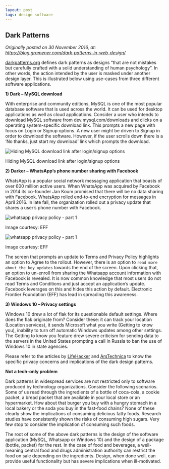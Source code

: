 ```yaml
---
layout: post
tags: design software
---
```


Dark Patterns
------------------

*Originally posted on 30 November 2016, at: https://blog.gramener.com/dark-patterns-in-web-design/*


[darkpatterns.org](darkpatterns.org) defines dark patterns as designs “that are not mistakes but carefully crafted with a solid understanding of human psychology”. In other words, the action intended by the user is masked under another design layer. This is illustrated below using use-cases from three different software applications.

**1) Dark – MySQL download**

With enterprise and community editions, MySQL is one of the most popular database software that is used across the world. It can be used for desktop applications as well as cloud applications. Consider a user who intends to download MySQL software from dev.mysql.com/downloads and clicks on a operating system-specific download link. This prompts a new page with focus on Login or Signup options. A new user might be driven to Signup in order to download the software. However, if the user scrolls down there is a ‘No thanks, just start my download’ link which prompts the download.

![Hiding MySQL download link after login/signup options](https://blog.gramener.com/wp-content/uploads/2016/11/mysql-download-page.png)

Hiding MySQL download link after login/signup options

**2) Darker – WhatsApp’s phone number sharing with Facebook**

WhatsApp is a popular social network messaging application that boasts of over 600 million active users. When WhatsApp was acquired by Facebook in 2014 its co-founder Jan Koum promised that there will be no data sharing with Facebook. WhatsApp rolled end-to-end encryption for messages in April 2016. In late fall, the organization rolled out a privacy update that shares a user’s phone number with Facebook.

![whatsapp privacy policy - part 1](https://blog.gramener.com/wp-content/uploads/2016/11/whatsapp_from_eff_1.png)

Image courtesy: EFF

![whatsapp privacy policy - part 1](https://blog.gramener.com/wp-content/uploads/2016/11/whatsapp_from_eff_2.png)

Image courtesy: EFF

The screen that prompts an update to Terms and Privacy Policy highlights an option to Agree to the rollout. However, there is an option to `read more about the key updates` towards the end of the screen. Upon clicking that, an option to un-enroll from sharing the Whatsapp account information with Facebook is revealed. It is now common knowledge that most users do not read Terms and Conditions and just accept an application’s update. Facebook leverages on this and hides this action by default. Electronic Frontier Foundation (EFF) has lead in spreading this awareness.

**3) Windows 10 – Privacy settings**

Windows 10 drew a lot of flak for its questionable default settings. Where does the flak originate from? Consider these: it can track your location (Location services), it sends Microsoft what you write (Getting to know you), inability to turn off automatic Windows updates among other settings. The Getting to know you feature drew severe criticism for sending data to the servers in the United States prompting a call in Russia to ban the use of Windows 10 in state agencies.

Please refer to the articles by [LifeHacker](http://lifehacker.com/what-windows-10s-privacy-nightmare-settings-actually-1722267229) and [ArsTechnica](http://arstechnica.com/information-technology/2015/08/windows-10-doesnt-offer-much-privacy-by-default-heres-how-to-fix-it/) to know the specific privacy concerns and implications of the dark design patterns.

**Not a tech-only problem**

Dark patterns in widespread services are not restricted only to software produced by technology organizations. Consider the following scenarios. Some of us read through the ingredients of a bottle of coca-cola, a cookie packet, a bread packet that are available in your local store or an hypermarket. How about that burger you buy with a hungry stomach in a local bakery or the soda you buy in the fast-food chains? None of these clearly show the implications of consuming delicious fatty foods. Research studies have consistently shown the risks of consuming high sugars. Very few stop to consider the implication of consuming such foods.

The root of some of the above dark patterns is the design of the software application (MySQL, Whatsapp or Windows 10) and the design of a package (bottle, packet) for the rest. In the case of food and beverages, a well-meaning central food and drugs administration authority can restrict the food on sale depending on the ingredients. Design, when done well, can provide useful functionality but has severe implications when ill-motivated.

